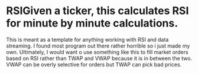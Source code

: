 # RSIGiven a ticker, this calculates RSI for minute by minute calculations. 
This is meant as a template for anything working with RSI and data streaming. 
I found most program out there rather horrible so i just made my own. Ultimately, 
I would want o use something like this to fill market orders based on RSI rather than 
TWAP and VWAP because it is in between the two. VWAP can be overly selective for orders but 
TWAP can pick bad prices.
